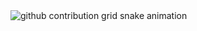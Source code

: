 <picture>
  <source media="(prefers-color-scheme: dark)" srcset="https://raw.githubusercontent.com/futureyb/futureyb/output/README.svg">
  <source media="(prefers-color-scheme: light)" srcset="https://raw.githubusercontent.com/futureyb/futureyb/output/README.svg">
  <img alt="github contribution grid snake animation" src="https://raw.githubusercontent.com/futureyb/futureyb/output/README.svg">
</picture>
